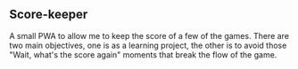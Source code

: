 ## Score-keeper 
A small PWA to allow me to keep the score of a few of the games. There are two main objectives, one is as a learning project, the other is to avoid those "Wait, what's the score again" moments that break the flow of the game.